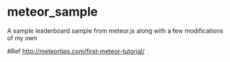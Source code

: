 # meteor_sample
A sample leaderboard sample from meteor.js along with a few modifications of my own

#Ref
http://meteortips.com/first-meteor-tutorial/
